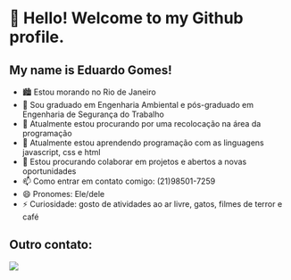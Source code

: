 # 👋 Hello! Welcome to my Github profile.
## My name is Eduardo Gomes!

- 🏙 Estou morando no Rio de Janeiro
- 🔭 Sou graduado em Engenharia Ambiental e pós-graduado em Engenharia de Segurança do Trabalho
- 🤔 Atualmente estou procurando por uma recolocação na área da programação
- 🌱 Atualmente estou aprendendo programação com as linguagens javascript, css e html
- 👯 Estou procurando colaborar em projetos e abertos a novas oportunidades
- 📫 Como entrar em contato comigo: (21)98501-7259
- 😄 Pronomes: Ele/dele
- ⚡ Curiosidade: gosto de atividades ao ar livre, gatos, filmes de terror e café

## Outro contato:
<div>
<a href="https://www.linkedin.com/in/eduardo-gomes-47b693172" target="_blank"><img loading="lazy" src="https://img.shields.io/badge/-LinkedIn-%230077B5?style=for-the-badge&logo=linkedin&logoColor=white" target="_blank"></a>   
</div>


